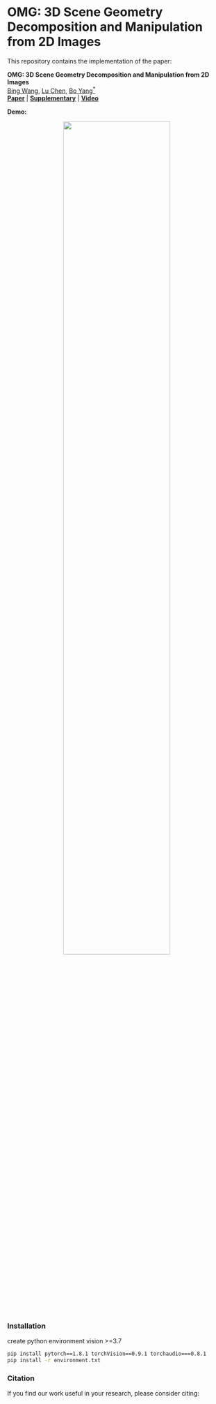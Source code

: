 # OMG: 3D Scene Geometry Decomposition and Manipulation from 2D Images


This repository contains the implementation of the paper:

**OMG: 3D Scene Geometry Decomposition and Manipulation from 2D Images** <br />
[Bing Wang](https://www.cs.ox.ac.uk/people/bing.wang/), [Lu Chen](https://chenlu-china.github.io/), [Bo Yang<sup>*</sup>](https://yang7879.github.io/) <br />
[**Paper**]() | [**Supplementary**]() | [**Video**]()

**Demo:** <br />

<!-- | ![2](./figs/decompose.gif)   | ![z](./figs/decompose.gif) | -->

<div align=center>
     <img src="/figs/decompostion.gif" width=70% >
<!--     <img src="/figs/decompose.gif" width=48% float=right>  -->
</div>


### Installation

create python environment vision >=3.7
```bash
pip install pytorch==1.8.1 torchVision==0.9.1 torchaudio===0.8.1
pip install -r environment.txt
```

### Citation
If you find our work useful in your research, please consider citing:

